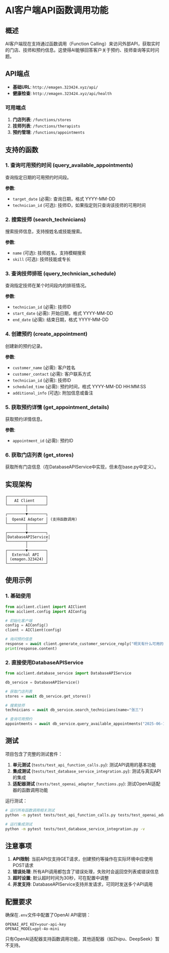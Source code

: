 # AI客户端API函数调用功能

## 概述

AI客户端现在支持通过函数调用（Function Calling）来访问外部API，获取实时的门店、技师和预约信息。这使得AI能够回答客户关于预约、技师查询等实时问题。

## API端点

- **基础URL**: `http://emagen.323424.xyz/api/`
- **健康检查**: `http://emagen.323424.xyz/api/health`

### 可用端点

1. **门店列表**: `/functions/stores`
2. **技师列表**: `/functions/therapists`  
3. **预约管理**: `/functions/appointments`

## 支持的函数

### 1. 查询可用预约时间 (query_available_appointments)

查询指定日期的可用预约时间段。

**参数**:
- `target_date` (必需): 查询日期，格式 YYYY-MM-DD
- `technician_id` (可选): 技师ID，如果指定则只查询该技师的可用时间

### 2. 搜索技师 (search_technicians)

搜索技师信息，支持按姓名或技能搜索。

**参数**:
- `name` (可选): 技师姓名，支持模糊搜索
- `skill` (可选): 技师技能或专长

### 3. 查询技师排班 (query_technician_schedule)

查询指定技师在某个时间段内的排班情况。

**参数**:
- `technician_id` (必需): 技师ID
- `start_date` (必需): 开始日期，格式 YYYY-MM-DD
- `end_date` (必需): 结束日期，格式 YYYY-MM-DD

### 4. 创建预约 (create_appointment)

创建新的预约记录。

**参数**:
- `customer_name` (必需): 客户姓名
- `customer_contact` (必需): 客户联系方式
- `technician_id` (必需): 技师ID
- `scheduled_time` (必需): 预约时间，格式 YYYY-MM-DD HH:MM:SS
- `additional_info` (可选): 附加信息或备注

### 5. 获取预约详情 (get_appointment_details)

获取预约详情信息。

**参数**:
- `appointment_id` (必需): 预约ID

### 6. 获取门店列表 (get_stores)

获取所有门店信息（在DatabaseAPIService中实现，但未在base.py中定义）。

## 实现架构

```
┌─────────────────┐
│   AI Client     │
└────────┬────────┘
         │
┌────────▼────────┐
│  OpenAI Adapter │ (支持函数调用)
└────────┬────────┘
         │
┌────────▼────────┐
│DatabaseAPIService│
└────────┬────────┘
         │
┌────────▼────────┐
│  External API   │
│ (emagen.323424) │
└─────────────────┘
```

## 使用示例

### 1. 基础使用

```python
from aiclient.client import AIClient
from aiclient.config import AIConfig

# 初始化客户端
config = AIConfig()
client = AIClient(config)

# 询问预约信息
response = await client.generate_customer_service_reply("明天有什么可用的预约时间？")
print(response.content)
```

### 2. 直接使用DatabaseAPIService

```python
from aiclient.database_service import DatabaseAPIService

db_service = DatabaseAPIService()

# 获取门店列表
stores = await db_service.get_stores()

# 搜索技师
technicians = await db_service.search_technicians(name="张三")

# 查询可用预约
appointments = await db_service.query_available_appointments("2025-06-15")
```

## 测试

项目包含了完整的测试套件：

1. **单元测试** (`tests/test_api_function_calls.py`): 测试API调用的基本功能
2. **集成测试** (`tests/test_database_service_integration.py`): 测试与真实API的集成
3. **适配器测试** (`tests/test_openai_adapter_functions.py`): 测试OpenAI适配器的函数调用功能

运行测试：

```bash
# 运行所有函数调用相关测试
python -m pytest tests/test_api_function_calls.py tests/test_openai_adapter_functions.py -v

# 运行集成测试
python -m pytest tests/test_database_service_integration.py -v
```

## 注意事项

1. **API限制**: 当前API仅支持GET请求，创建预约等操作在实际环境中应使用POST请求
2. **错误处理**: 所有API调用都包含了错误处理，失败时会返回空列表或错误信息
3. **超时设置**: 默认超时时间为30秒，可在配置中调整
4. **并发支持**: DatabaseAPIService支持并发请求，可同时发送多个API调用

## 配置要求

确保在`.env`文件中配置了OpenAI API密钥：

```env
OPENAI_API_KEY=your-api-key
OPENAI_MODEL=gpt-4o-mini
```

只有OpenAI适配器支持函数调用功能，其他适配器（如Zhipu、DeepSeek）暂不支持。
